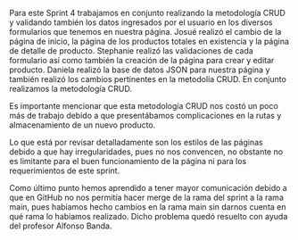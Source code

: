 Para este Sprint 4 trabajamos en conjunto realizando la metodología CRUD y validando también los datos ingresados por el usuario en los diversos formularios que tenemos en nuestra página. 
Josué realizó el cambio de la página de inicio, la página de los productos totales en existencia y la página de detalle de producto.
Stephanie realizó las validaciones de cada formulario así como también la creación de la página para crear y editar producto. 
Daniela realizó la base de datos JSON para nuestra página y también realizó los cambios pertinentes en la metodolía CRUD. 
En conjunto realizamos la metodología CRUD.

Es importante mencionar que esta metodología CRUD nos costó un poco más de trabajo debido a que presentábamos complicaciones en la rutas y almacenamiento de un nuevo producto.

Lo que está por revisar detalladamente son los estilos de las páginas debido a que hay irregularidades, pues no nos convencen, no obstante no es limitante para el buen funcionamiento de la página ni para los requerimientos de este sprint.

Como último punto hemos aprendido a tener mayor comunicación debido a que en GitHub no nos permitía hacer merge de la rama del sprint a la rama main, pues habiamos hecho cambios en la rama main sin darnos cuenta en qué rama lo habiamos realizado. Dicho problema quedó resuelto con ayuda del profesor Alfonso Banda.


